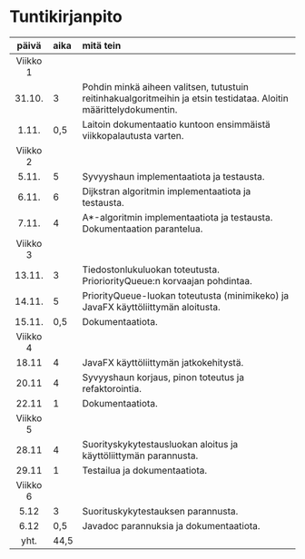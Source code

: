# Tuntikirjanpito

| päivä | aika | mitä tein  |
| :----:|:-----| :----------|
| Viikko 1 |   |                                                                                                                    |
| 31.10.| 3    | Pohdin minkä aiheen valitsen, tutustuin reitinhakualgoritmeihin ja etsin testidataa. Aloitin määrittelydokumentin. |
| 1.11. | 0,5  | Laitoin dokumentaatio kuntoon ensimmäistä viikkopalautusta varten.                              |
| Viikko 2 |   |                                                                                                 |
| 5.11. | 5    | Syvyyshaun implementaatiota ja testausta.                                                       |
| 6.11. | 6    | Dijkstran algoritmin implementaatiota ja testausta.                                             |
| 7.11. | 4    | A*-algoritmin implementaatiota ja testausta. Dokumentaation parantelua.                         |
| Viikko 3 |   |                                                                                                 |
| 13.11. | 3  | Tiedostonlukuluokan toteutusta. PrioriorityQueue:n korvaajan pohdintaa.                          |
| 14.11. | 5  | PriorityQueue-luokan toteutusta (minimikeko) ja JavaFX käyttöliittymän aloitusta.                |
| 15.11. | 0,5  | Dokumentaatiota.                                                                               |
| Viikko 4 |   |                                                                                                 |
| 18.11  | 4 | JavaFX käyttöliittymän jatkokehitystä.                                                            |
| 20.11  | 4 | Syvyyshaun korjaus, pinon toteutus ja refaktorointia.                                             |
| 22.11  | 1 | Dokumentaatiota.                                                                                  |
| Viikko 5 |   |                                                                                                 |
| 28.11  | 4 | Suorityskykytestausluokan aloitus ja käyttöliittymän parannusta.                                  |
| 29.11  | 1 | Testailua ja dokumentaatiota.                                                                     |
| Viikko 6 |   |                                                                                                 |
| 5.12  | 3 | Suorituskykytestauksen parannusta.                                                                 |
| 6.12  | 0,5 | Javadoc parannuksia ja dokumentaatiota.                                                          |
| yht.  | 44,5  |                                                                                                |
